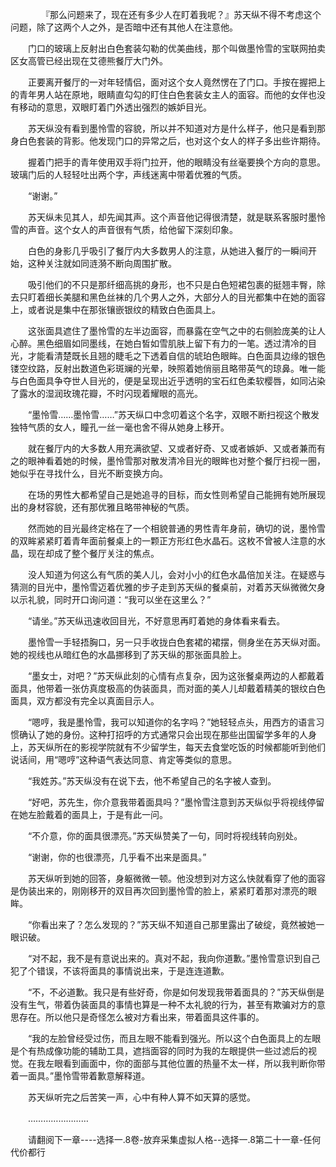 <div class="read-content j_readContent" id="">
                <p>　　　　『那么问题来了，现在还有多少人在盯着我呢？』苏天纵不得不考虑这个问题，除了这两个人之外，是否暗中还有其他人在注意他。<p>　　门口的玻璃上反射出白色套装勾勒的优美曲线，那个叫做墨怜雪的宝联网拍卖区女高管已经出现在艾德熊餐厅大门外。<p>　　正要离开餐厅的一对年轻情侣，面对这个女人竟然愣在了门口。手按在握把上的青年男人站在原地，眼睛直勾勾的盯住白色套装女主人的面容。而他的女伴也没有移动的意思，双眼盯着门外透出强烈的嫉妒目光。<p>　　苏天纵没有看到墨怜雪的容貌，所以并不知道对方是什么样子，他只是看到那身白色套装的背影。他发现门口的异常之后，也对这个女人的样子多出些许期待。<p>　　握着门把手的青年使用双手将门拉开，他的眼睛没有丝毫要换个方向的意思。玻璃门后的人轻轻吐出两个字，声线迷离中带着优雅的气质。<p>　　“谢谢。”<p>　　苏天纵未见其人，却先闻其声。这个声音他记得很清楚，就是联系客服时墨怜雪的声音。这个女人的声音很有气质，给他留下深刻印象。<p>　　白色的身影几乎吸引了餐厅内大多数男人的注意，从她进入餐厅的一瞬间开始，这种关注就如同涟漪不断向周围扩散。<p>　　吸引他们的不只是那纤细高挑的身形，也不只是白色短裙包裹的挺翘丰臀，除去只盯着细长美腿和黑色丝袜的几个男人之外，大部分人的目光都集中在她的面容上，或者说是集中在那张镶嵌银纹的精致白色面具上。<p>　　这张面具遮住了墨怜雪的左半边面容，而暴露在空气之中的右侧脸庞美的让人心醉。黑色细眉如同墨线，在她白皙如雪肌肤上留下有力的一笔。透过清冷的目光，才能看清楚既长且翘的睫毛之下透着自信的琥珀色眼眸。白色面具边缘的银色镂空纹路，反射出数道色彩斑斓的光晕，映照着她俏丽且略带英气的琼鼻。唯一能与白色面具争夺世人目光的，便是呈现出近乎透明的宝石红色柔软樱唇，如同沾染了露水的湿润玫瑰花瓣，不时闪现着耀眼的高光。<p>　　“墨怜雪……墨怜雪……”苏天纵口中念叨着这个名字，双眼不断扫视这个散发独特气质的女人，瞳孔一丝一毫也舍不得从她身上移开。<p>　　就在餐厅内的大多数人用充满欲望、又或者好奇、又或者嫉妒、又或者兼而有之的眼神看着她的时候，墨怜雪那对散发清冷目光的眼眸也对整个餐厅扫视一圈，她似乎在寻找什么，目光不断变换方向。<p>　　在场的男性大都希望自己是她追寻的目标，而女性则希望自己能拥有她所展现出的身材容貌，还有那优雅且略带神秘的气质。<p>　　然而她的目光最终定格在了一个相貌普通的男性青年身前，确切的说，墨怜雪的双眸紧紧盯着青年面前餐桌上的一颗正方形红色水晶石。这枚不曾被人注意的水晶，现在却成了整个餐厅关注的焦点。<p>　　没人知道为何这么有气质的美人儿，会对小小的红色水晶倍加关注。在疑惑与猜测的目光中，墨怜雪迈着优雅的步子走到苏天纵的餐桌前，对着苏天纵微微欠身以示礼貌，同时开口询问道：“我可以坐在这里么？”<p>　　“请坐。”苏天纵迅速收回目光，不好意思再盯着她的身体看来看去。<p>　　墨怜雪一手轻捂胸口，另一只手收拢白色套裙的裙摆，侧身坐在苏天纵对面。她的视线也从暗红色的水晶挪移到了苏天纵的那张面具脸上。<p>　　“墨女士，对吧？”苏天纵此刻的心情有点复杂，因为这张餐桌两边的人都戴着面具，他带着一张仿真度极高的伪装面具，而对面的美人儿却戴着精美的银纹白色面具，双方都没有完全以真面目示人。<p>　　“嗯哼，我是墨怜雪，我可以知道你的名字吗？”她轻轻点头，用西方的语言习惯确认了她的身份。这种打招呼的方式通常只会出现在那些出国留学多年的人身上，苏天纵所在的影视学院就有不少留学生，每天去食堂吃饭的时候都能听到他们说话间，用“嗯哼”这种语气表达同意、肯定等类似的意思。<p>　　“我姓苏。”苏天纵没有在说下去，他不希望自己的名字被人查到。<p>　　“好吧，苏先生，你介意我带着面具吗？”墨怜雪注意到苏天纵似乎将视线停留在她左脸戴着的面具上，于是有此一问。<p>　　“不介意，你的面具很漂亮。”苏天纵赞美了一句，同时将视线转向别处。<p>　　“谢谢，你的也很漂亮，几乎看不出来是面具。”<p>　　苏天纵听到她的回答，身躯微微一顿。他没想到对方这么快就看穿了他的面容是伪装出来的，刚刚移开的双目再次回到墨怜雪的脸上，紧紧盯着那对漂亮的眼眸。<p>　　“你看出来了？怎么发现的？”苏天纵不知道自己那里露出了破绽，竟然被她一眼识破。<p>　　“对不起，我不是有意说出来的。真对不起，我向你道歉。”墨怜雪意识到自己犯了个错误，不该将面具的事情说出来，于是连连道歉。<p>　　“不，不必道歉。我只是有些好奇，你是如何发现我带着面具的？”苏天纵倒是没有生气，带着伪装面具的事情也算是一种不太礼貌的行为，甚至有欺骗对方的意思存在。所以他只是奇怪怎么被对方看出来，带着面具这件事的。<p>　　“我的左脸曾经受过伤，而且左眼不能看到强光。所以这个白色面具上的左眼是个有热成像功能的辅助工具，遮挡面容的同时为我的左眼提供一些过滤后的视觉。在我左眼看到画面中，你的面部与其他位置的热量不太一样，所以我判断你带着一面具。”墨怜雪带着歉意解释道。<p>　　苏天纵听完之后苦笑一声，心中有种人算不如天算的感觉。<p>　　……………………<p>　　请翻阅下一章----选择一.8卷-放弃采集虚拟人格--选择一.8第二十一章-任何代价都行<p>　　<p> 
            </div>